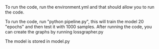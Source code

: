 To run the code, run the environment.yml and that should allow you to run the code.

To run the code, run "python pipeline.py", this will train the model 20 "epochs" and then test it with 1000 samples. 
After running the code, you can create the graphs by running lossgrapher.py

The model is stored in model.py
